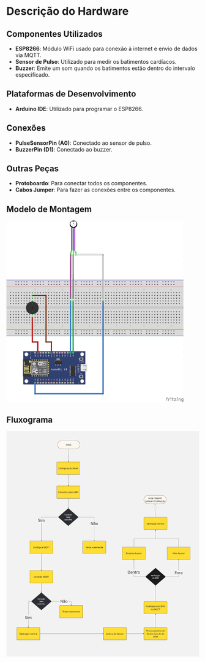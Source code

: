 # Descrição do Hardware

## Componentes Utilizados
- **ESP8266**: Módulo WiFi usado para conexão à internet e envio de dados via MQTT.
- **Sensor de Pulso**: Utilizado para medir os batimentos cardíacos.
- **Buzzer**: Emite um som quando os batimentos estão dentro do intervalo especificado.

## Plataformas de Desenvolvimento
- **Arduino IDE**: Utilizado para programar o ESP8266.

## Conexões
- **PulseSensorPin (A0)**: Conectado ao sensor de pulso.
- **BuzzerPin (D1)**: Conectado ao buzzer.

## Outras Peças
- **Protoboardo**: Para conectar todos os componentes.
- **Cabos Jumper**: Para fazer as conexões entre os componentes.


## Modelo de Montagem
![Circuito](/Pulse-sensor.png) 

## Fluxograma
![Fluxograma](/img/diagram.jpg)
